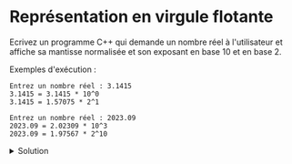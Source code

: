# Représentation en virgule flotante

Ecrivez un programme C++ qui demande un nombre réel à l'utilisateur et affiche sa mantisse normalisée et son exposant en base 10 et en base 2.

Exemples d'exécution : 

~~~
Entrez un nombre réel : 3.1415
3.1415 = 3.1415 * 10^0
3.1415 = 1.57075 * 2^1
~~~

~~~
Entrez un nombre réel : 2023.09
2023.09 = 2.02309 * 10^3
2023.09 = 1.97567 * 2^10
~~~

<details>
<summary>Solution</summary>

~~~cpp
#include <iostream>

using namespace std;

void calculer_representation( double r, double base,
                              double& mantisse, int& exposant ) {
   mantisse = r;
   exposant = 0;
   while (mantisse < 1) {
      mantisse *= base;
      --exposant;
   }
   while (mantisse >= base) {
      mantisse /= base;
      ++exposant;
   }
}

int main() {

   cout << "Entrez un nombre réel : ";
   double r; cin >> r;

   double mantisse;
   int exposant;
   
   calculer_representation(r, 10., mantisse, exposant);
   cout << r << " = " << mantisse << " * 10^" << exposant << endl;
   
   calculer_representation(r, 2., mantisse, exposant);
   cout << r << " = " << mantisse << " * 2^" << exposant << endl;
}
~~~
</details>


